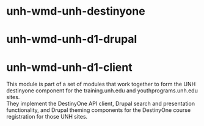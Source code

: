 # unh-wmd-unh-destinyone
# unh-wmd-unh-d1-drupal
# unh-wmd-unh-d1-client

This module is part of a set of modules that work together to form the UNH destinyone component for the training.unh.edu and youthprograms.unh.edu sites.  
They implement the DestinyOne API client, Drupal search and presentation functionality, and Drupal theming components for the DestinyOne course registration for 
those UNH sites.
